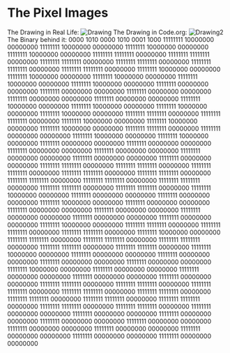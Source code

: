 # The Pixel Images

The Drawing in Real Life:
![Drawing]()
The Drawing in Code.org:
![Drawing2](https://drive.google.com/file/d/1hOPsvDHZi6Igyf9rOB97EoK1JgSOSTc9/view?usp=sharing)
The Binary behind it:
0000 1010
0000 1010
0001 1000
11111111 10000000 00000000
11111111 10000000 00000000
11111111 10000000 00000000
11111111 10000000 00000000
11111111 11111111 00000000
11111111 11111111 00000000
11111111 11111111 00000000
11111111 11111111 00000000
11111111 11111111 00000000
11111111 11111111 00000000
11111111 10000000 00000000
11111111 10000000 00000000
11111111 10000000 00000000
11111111 10000000 00000000
11111111 10000000 00000000
11111111 00000000 00000000
11111111 00000000 00000000
11111111 00000000 00000000
11111111 00000000 00000000
11111111 00000000 00000000
11111111 10000000 00000000
11111111 10000000 00000000
11111111 10000000 00000000
11111111 10000000 00000000
11111111 11111111 00000000
11111111 11111111 00000000
11111111 10000000 00000000
11111111 10000000 00000000
11111111 10000000 00000000
11111111 11111111 00000000
11111111 00000000 00000000
11111111 10000000 00000000
11111111 10000000 00000000
11111111 00000000 00000000
11111111 00000000 00000000
11111111 00000000 00000000
11111111 00000000 00000000
11111111 00000000 00000000
11111111 00000000 00000000
11111111 00000000 00000000
11111111 11111111 00000000
11111111 11111111 00000000
11111111 11111111 00000000
11111111 11111111 00000000
11111111 11111111 00000000
11111111 11111111 00000000
11111111 11111111 00000000
11111111 11111111 00000000
11111111 11111111 00000000
11111111 11111111 00000000
11111111 10000000 00000000
11111111 00000000 00000000
11111111 00000000 00000000
11111111 10000000 00000000
11111111 00000000 00000000
11111111 00000000 00000000
11111111 00000000 00000000
11111111 00000000 00000000
11111111 00000000 00000000
11111111 00000000 00000000
11111111 10000000 00000000
11111111 11111111 00000000
11111111 11111111 00000000
11111111 11111111 00000000
11111111 10000000 00000000
11111111 11111111 00000000
11111111 11111111 00000000
11111111 11111111 00000000
11111111 11111111 00000000
11111111 11111111 00000000
11111111 10000000 00000000
11111111 00000000 00000000
11111111 00000000 00000000
11111111 00000000 00000000
11111111 00000000 00000000
11111111 10000000 00000000
11111111 00000000 00000000
11111111 00000000 00000000
11111111 00000000 00000000
11111111 00000000 00000000
11111111 11111111 00000000
11111111 11111111 00000000
11111111 11111111 00000000
11111111 11111111 00000000
11111111 11111111 00000000
11111111 11111111 00000000
11111111 11111111 00000000
11111111 11111111 00000000
11111111 11111111 00000000
11111111 11111111 00000000
11111111 00000000 00000000
11111111 00000000 00000000
11111111 00000000 00000000
11111111 00000000 00000000
11111111 00000000 00000000
11111111 00000000 00000000
11111111 00000000 00000000
11111111 00000000 00000000
11111111 00000000 00000000
11111111 00000000 00000000
